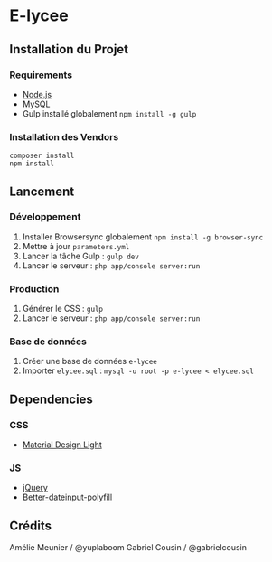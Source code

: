 # E-lycee


## Installation du Projet

### Requirements
- [Node.js](https://nodejs.org/)
- MySQL
- Gulp installé globalement `npm install -g gulp`

### Installation des Vendors
```
composer install
npm install
```


## Lancement

### Développement
1. Installer Browsersync globalement `npm install -g browser-sync`
2. Mettre à jour `parameters.yml`
3. Lancer la tâche Gulp : `gulp dev`
4. Lancer le serveur : `php app/console server:run`

### Production
1. Générer le CSS : `gulp`
2. Lancer le serveur : `php app/console server:run`

### Base de données
1. Créer une base de données `e-lycee`
2. Importer `elycee.sql` : `mysql -u root -p e-lycee < elycee.sql`


## Dependencies

### CSS
- [Material Design Light](http://getmdl.io)

### JS
- [jQuery](https://jquery.com/)
- [Better-dateinput-polyfill](https://github.com/chemerisuk/better-dateinput-polyfill)


## Crédits

Amélie Meunier / @yuplaboom
Gabriel Cousin / @gabrielcousin
